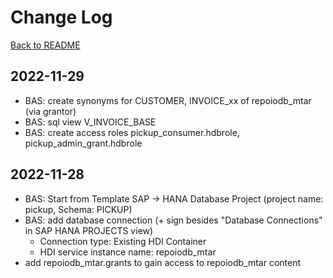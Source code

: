 # Change Log

[Back to README](../README.md)

## 2022-11-29

- BAS: create synonyms for CUSTOMER, INVOICE_xx of repoiodb_mtar (via grantor)
- BAS: sql view V_INVOICE_BASE
- BAS: create access roles pickup_consumer.hdbrole, pickup_admin_grant.hdbrole

## 2022-11-28

- BAS: Start from Template SAP -> HANA Database Project (project name: pickup, Schema: PICKUP)
- BAS: add database connection (+ sign besides "Database Connections" in SAP HANA PROJECTS view)
  - Connection type: Existing HDI Container
  - HDI service instance name: repoiodb_mtar
- add repoiodb_mtar.grants to gain access to repoiodb_mtar content
